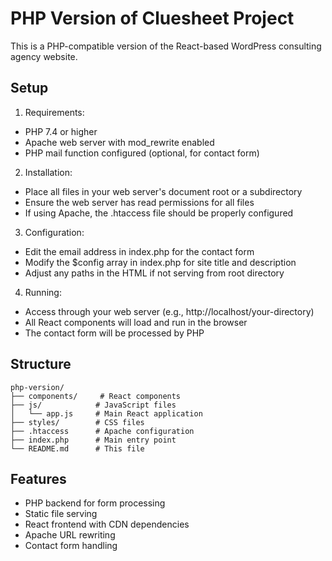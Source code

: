 # PHP Version of Cluesheet Project

This is a PHP-compatible version of the React-based WordPress consulting agency website.

## Setup

1. Requirements:
- PHP 7.4 or higher
- Apache web server with mod_rewrite enabled
- PHP mail function configured (optional, for contact form)

2. Installation:
- Place all files in your web server's document root or a subdirectory
- Ensure the web server has read permissions for all files
- If using Apache, the .htaccess file should be properly configured

3. Configuration:
- Edit the email address in index.php for the contact form
- Modify the $config array in index.php for site title and description
- Adjust any paths in the HTML if not serving from root directory

4. Running:
- Access through your web server (e.g., http://localhost/your-directory)
- All React components will load and run in the browser
- The contact form will be processed by PHP

## Structure

```
php-version/
├── components/     # React components
├── js/            # JavaScript files
│   └── app.js     # Main React application
├── styles/        # CSS files
├── .htaccess      # Apache configuration
├── index.php      # Main entry point
└── README.md      # This file
```

## Features

- PHP backend for form processing
- Static file serving
- React frontend with CDN dependencies
- Apache URL rewriting
- Contact form handling

